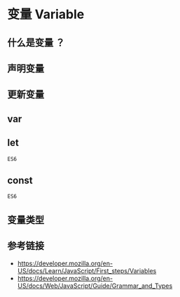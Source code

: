 # 变量 Variable

## 什么是变量 ？

## 声明变量

## 更新变量

## var

## let
`ES6`

## const
`ES6`

## 变量类型

## 参考链接
* https://developer.mozilla.org/en-US/docs/Learn/JavaScript/First_steps/Variables
* https://developer.mozilla.org/en-US/docs/Web/JavaScript/Guide/Grammar_and_Types

